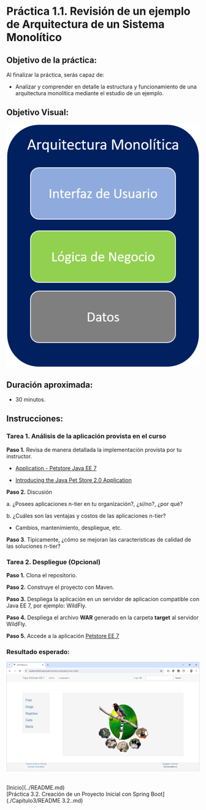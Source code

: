 # Práctica 1.1. Revisión de un ejemplo de Arquitectura de un Sistema Monolítico 

## Objetivo de la práctica:
Al finalizar la práctica, serás capaz de:
- Analizar y comprender en detalle la estructura y funcionamiento de una arquitectura monolítica mediante el estudio de un ejemplo.

## Objetivo Visual:

<div style="text-align: center;">
    <img src="../images/ro13.png" alt="Spring Tool Suite">
</div>


## Duración aproximada:
- 30 minutos.

## Instrucciones: 
### Tarea 1. Análisis de la aplicación provista en el curso
**Paso 1.** Revisa de manera detallada la implementación provista por tu instructor.

* [Application - Petstore Java EE 7](https://github.com/agoncal/agoncal-application-petstore-ee7)

* [Introducing the Java Pet Store 2.0 Application](https://www.oracle.com/technical-resources/articles/javaee/pet-store-application.html)

**Paso 2.** Discusión

a. ¿Posees aplicaciones n-tier en tu organización?, ¿sí/no?, ¿por qué?

b. ¿Cuáles son las ventajas y costos de las aplicaciones n-tier?

* Cambios, mantenimiento, despliegue, etc.
    
**Paso 3**. Típicamente, ¿cómo se mejoran las características de calidad de las soluciones n-tier?


### Tarea 2. Despliegue (Opcional)
**Paso 1.** Clona el repositorio.

**Paso 2.** Construye el proyecto con Maven.

**Paso 3.** Despliega la aplicación en un servidor de aplicacion compatible con Java EE 7, por ejemplo: WildFly.

**Paso 4.** Despliega el archivo **WAR** generado en la carpeta **target** al servidor WildFly.

**Paso 5.** Accede a la aplicación [Petstore EE 7](http://localhost:8080/applicationPetstore)

### Resultado esperado:

<p align="center">
  <img src="../images/img15_petstore.png" alt="Petstore" />
</p> <br>
[Inicio](../README.md)<br>
[Práctica 3.2. Creación de un Proyecto Inicial con Spring Boot](./Capítulo3/README 3.2..md)
